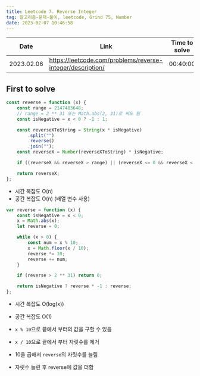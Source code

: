 ```yaml
---
title: Leetcode 7. Reverse Integer
tag: 알고리즘-문제-풀이, leetcode, Grind 75, Number
date: 2023-02-07 10:46:58
---
```


<div class="table-wrapper">

| Date       | Link                                                       | Time to solve | Submissions       |
| ---------- | ---------------------------------------------------------- | ------------- | ----------------- |
| 2023.02.06 | https://leetcode.com/problems/reverse-integer/description/ | 00:40:00      | 0 fail 1 Accepted |

</div>

## First to solve

```js
const reverse = function (x) {
	const range = 2147483648;
	// range = 2 ** 31 또는 Math.abs(2, 31)로 써도 됨
	const isNegative = x < 0 ? -1 : 1;

	const reverseXToString = String(x * isNegative)
		.split("")
		.reverse()
		.join("");
	const reverseX = Number(reverseXToString) * isNegative;

	if ((reverseX && reverseX > range) || (reverseX <= 0 && reverseX < range * isNegative)) return 0;

	return reverseX;
};
```

- 시간 복잡도 O(n)
- 공간 복잡도 O(n) (배열 변수 사용)

```js
var reverse = function (x) {
	const isNegative = x < 0;
	x = Math.abs(x);
	let reverse = 0;

	while (x > 0) {
		const num = x % 10;
		x = Math.floor(x / 10);
		reverse *= 10;
		reverse += num;
	}

	if (reverse > 2 ** 31) return 0;

	return isNegative ? reverse * -1 : reverse;
};
```

- 시간 복잡도 O(log(x))
- 공간 복잡도 O(1)

- `x % 10`으로 끝에서 부터의 값을 구할 수 있음
- `x / 10`으로 끝에서 부터 자릿수를 제거
- 10을 곱해서 `reverse`의 자릿수를 늘림
- 자릿수 늘린 후 reverse에 값을 더함
